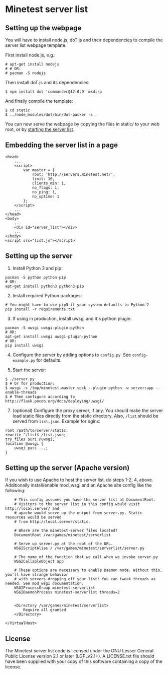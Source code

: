 Minetest server list
====================

Setting up the webpage
----------------------

You will have to install node.js, doT.js and their dependencies to compile
the server list webpage template.

First install node.js, e.g.:

	# apt-get install nodejs
	# # OR:
	# pacman -S nodejs

Then install doT.js and its dependencies:

	$ npm install dot 'commander@12.0.0' mkdirp

And finally compile the template:

	$ cd static
	$ ../node_modules/dot/bin/dot-packer -s .

You can now serve the webpage by copying the files in static/ to your web root, or by [starting the server list](#setting-up-the-server).


Embedding the server list in a page
-----------------------------------

	<head>
		...
		<script>
			var master = {
				root: 'http://servers.minetest.net/',
				limit: 10,
				clients_min: 1,
				no_flags: 1,
				no_ping: 1,
				no_uptime: 1
			};
		</script>
		...
	</head>
	<body>
		...
		<div id="server_list"></div>
		...
	</body>
	<script src="list.js"></script>


Setting up the server
---------------------

  1. Install Python 3 and pip:

	pacman -S python python-pip
	# OR:
	apt-get install python3 python3-pip

  2. Install required Python packages:

	# You might have to use pip3 if your system defaults to Python 2
	pip install -r requirements.txt

  3. If using in production, install uwsgi and it's python plugin:

	pacman -S uwsgi uwsgi-plugin-python
	# OR:
	apt-get install uwsgi uwsgi-plugin-python
	# OR:
	pip install uwsgi

  4. Configure the server by adding options to `config.py`.
       See `config-example.py` for defaults.

  5. Start the server:

	$ ./server.py
	$ # Or for production:
	$ uwsgi -s /tmp/minetest-master.sock --plugin python -w server:app --enable-threads
	$ # Then configure according to http://flask.pocoo.org/docs/deploying/uwsgi/

  7. (optional) Configure the proxy server, if any.  You should make the server
	load static files directly from the static directory.  Also, `/list`
	should be served from `list.json`.  Example for nginx:

	root /path/to/server/static;
	rewrite ^/list$ /list.json;
	try_files $uri @uwsgi;
	location @uwsgi {
		uwsgi_pass ...;
	}

Setting up the server (Apache version)
---------------------

If you wish to use Apache to host the server list, do steps 1-2, 4, above. Additionally install/enable mod_wsgi and an Apache site config like the following:

		# This config assumes you have the server list at DocumentRoot.
		# Visitors to the server list in this config would visit http://local.server/ and
		# apache would serve up the output from server.py. Static resources would be served
		# from http://local.server/static.

		# Where are the minetest-server files located?
		DocumentRoot /var/games/minetest/serverlist

		# Serve up server.py at the root of the URL.
		WSGIScriptAlias / /var/games/minetest/serverlist/server.py

		# The name of the function that we call when we invoke server.py
		WSGICallableObject app

		# These options are necessary to enable Daemon mode. Without this, you'll have strange behavior
		# with servers dropping off your list! You can tweak threads as needed. See mod_wsgi documentation.
		WSGIProcessGroup minetest-serverlist
		WSGIDaemonProcess minetest-serverlist threads=2


		<Directory /var/games/minetest/serverlist>
			Require all granted
		</Directory>

	</VirtualHost>

License
-------

The Minetest server list code is licensed under the GNU Lesser General Public
License version 2.1 or later (LGPLv2.1+).  A LICENSE.txt file should have been
supplied with your copy of this software containing a copy of the license.
